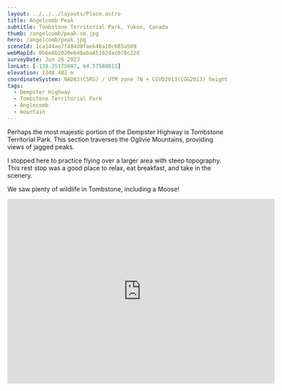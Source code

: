 ```yaml
---
layout: ../../../layouts/Place.astro
title: Angelcomb Peak
subtitle: Tombstone Territorial Park, Yukon, Canada
thumb: /angelcomb/peak-sm.jpg
hero: /angelcomb/peak.jpg
sceneId: 1ca144aa7f484d8faeb46a10c685a509
webMapId: 0b6e8b2020eb48aba45182dac078c22d
surveyDate: Jun 26 2023
lonLat: [-138.25175087, 64.57588011]
elevation: 1348.482 m
coordinateSystem: NAD83(CSRS) / UTM zone 7N + CGVD2013(CGG2013) height
tags:
  - Dempster Highway
  - Tombstone Territorial Park
  - Anglecomb
  - mountain
---
```


Perhaps the most majestic portion of the Dempster Highway is Tombstone Territorial Park. This section traverses the Ogilvie Mountains, providing views of jagged peaks.

I stopped here to practice flying over a larger area with steep topography. This rest stop was a good place to relax, eat breakfast, and take in the scenery.

We saw plenty of wildlife in Tombstone, including a Moose!

<iframe width="608" height="420" src="https://www.youtube-nocookie.com/embed/6KHt4nxpq38" title="YouTube video player" frameborder="0" allow="accelerometer; autoplay; clipboard-write; encrypted-media; gyroscope; picture-in-picture; web-share" allowfullscreen></iframe>
